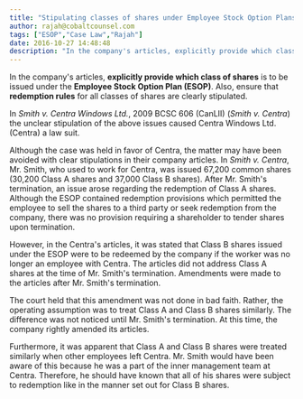 ```yaml
---
title: "Stipulating classes of shares under Employee Stock Option Plans"
author: rajah@cobaltcounsel.com
tags: ["ESOP","Case Law","Rajah"]
date: 2016-10-27 14:48:48
description: "In the company's articles, explicitly provide which class of shares is to be issued under the Employee Stock Option Plan (ESOP). Also, ensure that redemption rules for all classes of shares are clearly stipulated."
---
```


In the company's articles, **explicitly provide which class of shares** is to be issued under the **Employee Stock Option Plan (ESOP)**. Also, ensure that **redemption rules** for all classes of shares are clearly stipulated.

In *Smith v. Centra Windows Ltd.*, 2009 BCSC 606 (CanLII) (*Smith v. Centra*) the unclear stipulation of the above issues caused Centra Windows Ltd. (Centra) a law suit. 

Although the case was held in favor of Centra, the matter may have been avoided with clear stipulations in their company articles. In *Smith v. Centra*, Mr. Smith, who used to work for Centra, was issued 67,200 common shares (30,200 Class A shares and 37,000 Class B shares). After Mr. Smith's termination, an issue arose regarding the redemption of Class A shares. Although the ESOP contained redemption provisions which permitted the employee to sell the shares to a third party or seek redemption from the company, there was no provision requiring a shareholder to tender shares upon termination. 

However, in the Centra's articles, it was stated that Class B shares issued under the ESOP were to be redeemed by the company if the worker was no longer an employee with Centra. The articles did not address Class A shares at the time of Mr. Smith's termination. Amendments were made to the articles after Mr. Smith's termination. 

The court held that this amendment was not done in bad faith. Rather, the operating assumption was to treat Class A and Class B shares similarly. The difference was not noticed until Mr. Smith's termination. At this time, the company rightly amended its articles. 

Furthermore, it was apparent that Class A and Class B shares were treated similarly when other employees left Centra. Mr. Smith would have been aware of this because he was a part of the inner management team at Centra. Therefore, he should have known that all of his shares were subject to redemption like in the manner set out for Class B shares.
